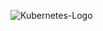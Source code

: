 ![Kubernetes-Logo](https://github.com/AkshithGit/k8s/assets/57088979/636a0fdb-ab9c-4ef8-8dea-ae8473a24cf8)

